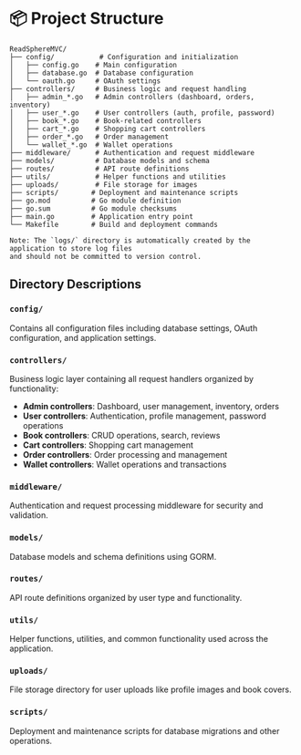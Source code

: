 # 📦 Project Structure

```
ReadSphereMVC/
├── config/           # Configuration and initialization
│   ├── config.go    # Main configuration
│   ├── database.go  # Database configuration
│   └── oauth.go     # OAuth settings
├── controllers/     # Business logic and request handling
│   ├── admin_*.go   # Admin controllers (dashboard, orders, inventory)
│   ├── user_*.go    # User controllers (auth, profile, password)
│   ├── book_*.go    # Book-related controllers
│   ├── cart_*.go    # Shopping cart controllers
│   ├── order_*.go   # Order management
│   └── wallet_*.go  # Wallet operations
├── middleware/      # Authentication and request middleware
├── models/          # Database models and schema
├── routes/          # API route definitions
├── utils/           # Helper functions and utilities
├── uploads/         # File storage for images
├── scripts/        # Deployment and maintenance scripts
├── go.mod          # Go module definition
├── go.sum          # Go module checksums
├── main.go         # Application entry point
└── Makefile        # Build and deployment commands

Note: The `logs/` directory is automatically created by the application to store log files
and should not be committed to version control.
```

## Directory Descriptions

### `config/`
Contains all configuration files including database settings, OAuth configuration, and application settings.

### `controllers/`
Business logic layer containing all request handlers organized by functionality:
- **Admin controllers**: Dashboard, user management, inventory, orders
- **User controllers**: Authentication, profile management, password operations
- **Book controllers**: CRUD operations, search, reviews
- **Cart controllers**: Shopping cart management
- **Order controllers**: Order processing and management
- **Wallet controllers**: Wallet operations and transactions

### `middleware/`
Authentication and request processing middleware for security and validation.

### `models/`
Database models and schema definitions using GORM.

### `routes/`
API route definitions organized by user type and functionality.

### `utils/`
Helper functions, utilities, and common functionality used across the application.

### `uploads/`
File storage directory for user uploads like profile images and book covers.

### `scripts/`
Deployment and maintenance scripts for database migrations and other operations. 